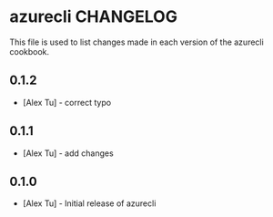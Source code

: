 # azurecli CHANGELOG

This file is used to list changes made in each version of the azurecli cookbook.
## 0.1.2
- [Alex Tu] - correct typo

## 0.1.1
- [Alex Tu] - add changes

## 0.1.0
- [Alex Tu] - Initial release of azurecli

